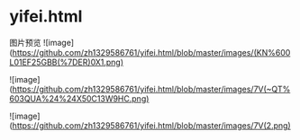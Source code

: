 ﻿# yifei.html
图片预览
![image](https://github.com/zh1329586761/yifei.html/blob/master/images/(KN%600L01EF25GBB(%7DER)0X1.png)


![image](https://github.com/zh1329586761/yifei.html/blob/master/images/7V(~QT%603QUA%24%24X50C13W9HC.png)

![image](https://github.com/zh1329586761/yifei.html/blob/master/images/7V(2.png)
